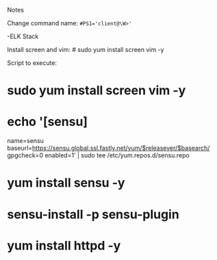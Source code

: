 Notes

Change command name:
`#PS1='client@\W>'`

-ELK Stack

Install screen and vim: # sudo yum install screen vim -y

Script to execute:

# sudo yum install screen vim -y
#      echo '[sensu]
name=sensu
baseurl=https://sensu.global.ssl.fastly.net/yum/$releasever/$basearch/
gpgcheck=0
enabled=1' | sudo tee /etc/yum.repos.d/sensu.repo
#     yum install sensu -y
#      sensu-install -p sensu-plugin
#      yum install httpd -y
